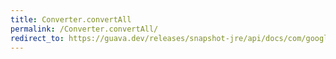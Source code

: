 ```yaml
---
title: Converter.convertAll
permalink: /Converter.convertAll/
redirect_to: https://guava.dev/releases/snapshot-jre/api/docs/com/google/common/base/Converter.html#convertAll-java.lang.Iterable-
---
```

